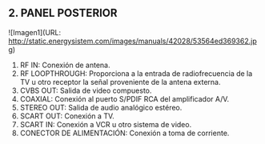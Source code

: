 ## 2. PANEL POSTERIOR

 ![Imagen1](URL: http://static.energysistem.com/images/manuals/42028/53564ed369362.jpg)

1. RF IN: Conexión de antena.
2. RF LOOPTHROUGH: Proporciona a la entrada de radiofrecuencia de la TV u otro receptor la señal proveniente de la antena externa.
3. CVBS OUT: Salida de video compuesto.
4. COAXIAL: Conexión al puerto S/PDIF RCA del amplificador A/V.
5. STEREO OUT: Salida de audio analógico estéreo.
6. SCART OUT: Conexión a TV.
7. SCART IN: Conexión a VCR u otro sistema de video.
8. CONECTOR DE ALIMENTACIÓN: Conexión a toma de corriente.
